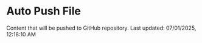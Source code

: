 # Auto Push File

Content that will be pushed to GitHub repository.
Last updated: 07/01/2025, 12:18:10 AM